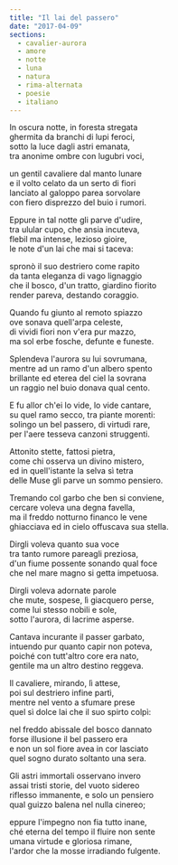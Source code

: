```yaml
---
title: "Il lai del passero"
date: "2017-04-09"
sections:
  - cavalier-aurora
  - amore
  - notte
  - luna
  - natura
  - rima-alternata
  - poesie
  - italiano
---
```


In oscura notte, in foresta stregata\
ghermita da branchi di lupi feroci,\
sotto la luce dagli astri emanata,\
tra anonime ombre con lugubri voci,

un gentil cavaliere dal manto lunare\
e il volto celato da un serto di fiori\
lanciato al galoppo parea sorvolare\
con fiero disprezzo del buio i rumori.

Eppure in tal notte gli parve d'udire,\
tra ulular cupo, che ansia incuteva,\
flebil ma intense, lezioso gioire,\
le note d'un lai che mai si taceva:

spronò il suo destriero come rapito\
da tanta eleganza di vago lignaggio\
che il bosco, d'un tratto, giardino fiorito\
render pareva, destando coraggio.

Quando fu giunto al remoto spiazzo\
ove sonava quell'arpa celeste,\
di vividi fiori non v'era pur mazzo,\
ma sol erbe fosche, defunte e funeste.

Splendeva l'aurora su lui sovrumana,\
mentre ad un ramo d'un albero spento\
brillante ed eterea del ciel la sovrana\
un raggio nel buio donava qual cento.

E fu allor ch'ei lo vide, lo vide cantare,\
su quel ramo secco, tra piante morenti:\
solingo un bel passero, di virtudi rare,\
per l'aere tesseva canzoni struggenti.

Attonito stette, fattosi pietra,\
come chi osserva un divino mistero,\
ed in quell'istante la selva sì tetra\
delle Muse gli parve un sommo pensiero.

Tremando col garbo che ben si conviene,\
cercare voleva una degna favella,\
ma il freddo notturno financo le vene\
ghiacciava ed in cielo offuscava sua stella.

Dirgli voleva quanto sua voce\
tra tanto rumore pareagli preziosa,\
d'un fiume possente sonando qual foce\
che nel mare magno si getta impetuosa.

Dirgli voleva adornate parole\
che mute, sospese, lì giacquero perse,\
come lui stesso nobili e sole,\
sotto l'aurora, di lacrime asperse.

Cantava incurante il passer garbato,\
intuendo pur quanto capir non poteva,\
poiché con tutt'altro core era nato,\
gentile ma un altro destino reggeva.

Il cavaliere, mirando, lì attese,\
poi sul destriero infine partì,\
mentre nel vento a sfumare prese\
quel sì dolce lai che il suo spirto colpì:

nel freddo abissale del bosco dannato\
forse illusione il bel passero era\
e non un sol fiore avea in cor lasciato\
quel sogno durato soltanto una sera.

Gli astri immortali osservano invero\
assai tristi storie, del vuoto sidereo\
riflesso immanente, e solo un pensiero\
qual guizzo balena nel nulla cinereo;

eppure l'impegno non fia tutto inane,\
ché eterna del tempo il fluire non sente\
umana virtude e gloriosa rimane,\
l'ardor che la mosse irradiando fulgente.

